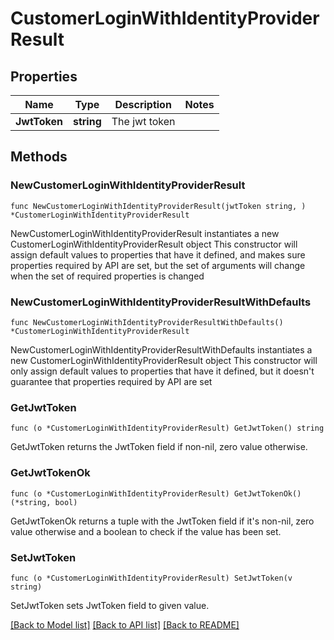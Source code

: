 # CustomerLoginWithIdentityProviderResult

## Properties

Name | Type | Description | Notes
------------ | ------------- | ------------- | -------------
**JwtToken** | **string** | The jwt token | 

## Methods

### NewCustomerLoginWithIdentityProviderResult

`func NewCustomerLoginWithIdentityProviderResult(jwtToken string, ) *CustomerLoginWithIdentityProviderResult`

NewCustomerLoginWithIdentityProviderResult instantiates a new CustomerLoginWithIdentityProviderResult object
This constructor will assign default values to properties that have it defined,
and makes sure properties required by API are set, but the set of arguments
will change when the set of required properties is changed

### NewCustomerLoginWithIdentityProviderResultWithDefaults

`func NewCustomerLoginWithIdentityProviderResultWithDefaults() *CustomerLoginWithIdentityProviderResult`

NewCustomerLoginWithIdentityProviderResultWithDefaults instantiates a new CustomerLoginWithIdentityProviderResult object
This constructor will only assign default values to properties that have it defined,
but it doesn't guarantee that properties required by API are set

### GetJwtToken

`func (o *CustomerLoginWithIdentityProviderResult) GetJwtToken() string`

GetJwtToken returns the JwtToken field if non-nil, zero value otherwise.

### GetJwtTokenOk

`func (o *CustomerLoginWithIdentityProviderResult) GetJwtTokenOk() (*string, bool)`

GetJwtTokenOk returns a tuple with the JwtToken field if it's non-nil, zero value otherwise
and a boolean to check if the value has been set.

### SetJwtToken

`func (o *CustomerLoginWithIdentityProviderResult) SetJwtToken(v string)`

SetJwtToken sets JwtToken field to given value.



[[Back to Model list]](../README.md#documentation-for-models) [[Back to API list]](../README.md#documentation-for-api-endpoints) [[Back to README]](../README.md)


